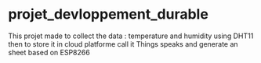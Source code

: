 # projet_devloppement_durable
This projet made to collect the data : temperature and humidity using DHT11 then to store it in cloud platforme call it Things speaks and generate an sheet based on ESP8266 
